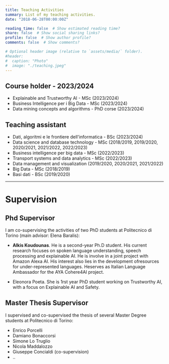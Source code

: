 ```yaml
---
title: Teaching Activities
summary: List of my teaching activities.
date: "2018-06-28T00:00:00Z"

reading_time: false  # Show estimated reading time?
share: false  # Show social sharing links?
profile: false  # Show author profile?
comments: false  # Show comments?

# Optional header image (relative to `assets/media/` folder).
#header:
#  caption: "Photo"
#  image: "./teaching.jpeg"
---
```


## Course holder - 2023/2024

- Explainable and Trustworthy AI - MSc (2023/2024)
- Business Intelligence per i Big Data - MSc (2023/2024)
- Data mining concepts and algorithms - PhD corse (2023/2024)

## Teaching assistant
- Dati, algoritmi e le frontiere dell'informatica - BSc (2023/2024)
- Data science and database technology - MSc (2018/2019, 2019/2020, 2020/2021, 2021/2022, 2022/2023)
- Business intelligence per big data - MSc (2022/2023)
- Transport systems and data analytics - MSc (2022/2023)
- Data management and visualization (2019/2020, 2020/2021, 2021/2022)
- Big Data - MSc (2018/2019)
- Basi dati - BSc (2019/2020)
---

# Supervision

## Phd Supervisor

I am co-supervising the activities of two PhD students at Politecnico di Torino (main advisor: Elena Baralis):

- **Alkis Koudounas**. He is a second-year Ph.D student. His current research focuses on spoken language understanding, speech processing and explainable AI. He is involve in  a joint project with Amazon Alexa AI. His interest also lies in the development ofresources for under-represented languages. Heserves as Italian Language Ambassador for the AYA Cohere4AI project.

- Eleonora Poeta. She is 1rst year PhD student working on Trustworthy AI, with a focus on Explainable AI and Safety. 

## Master Thesis Supervisor

I supervised and co-supervised the thesis of several Master Degree students at Politecnico di Torino:

- Enrico Porcelli 
- Damiano Bonaccorsi
- Simone Lo Truglio
- Nicola Maddalozzo
- Giuseppe Concialdi (co-supervision)
- ..